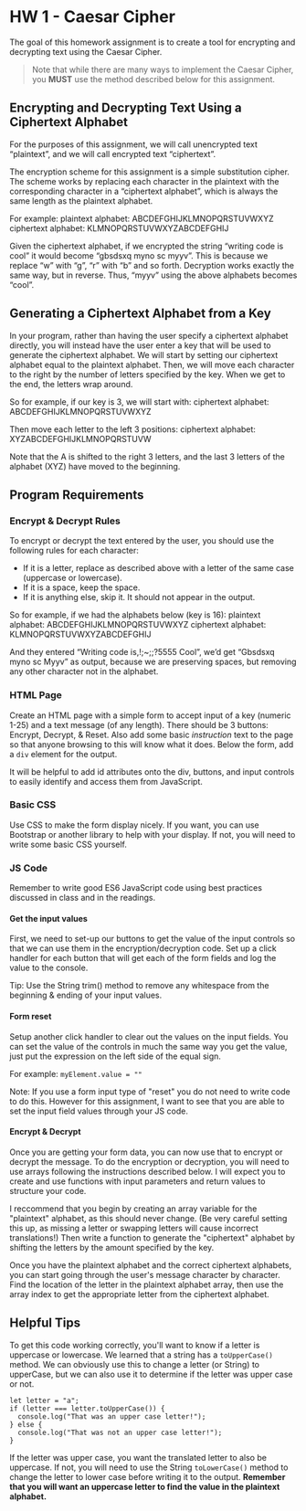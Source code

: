 # HW 1 - Caesar Cipher

The goal of this homework assignment is to create a tool for encrypting and decrypting text using the Caesar Cipher. 

> Note that while there are many ways to implement the Caesar Cipher, you __MUST__ use the method described below for this assignment. 

## Encrypting and Decrypting Text Using a Ciphertext Alphabet
For the purposes of this assignment, we will call unencrypted text “plaintext”, and we will call encrypted text “ciphertext”.

The encryption scheme for this assignment is a simple substitution cipher. The scheme works by replacing each character in the plaintext with the corresponding character in a “ciphertext alphabet”, which is always the same length as the plaintext alphabet.  

For example:
plaintext alphabet:  ABCDEFGHIJKLMNOPQRSTUVWXYZ
ciphertext alphabet: KLMNOPQRSTUVWXYZABCDEFGHIJ

Given the ciphertext alphabet, if we encrypted the string “writing code is cool” it would become “gbsdsxq myno sc myyv”. This is because we replace “w” with “g”, “r” with “b” and so forth. Decryption works exactly the same way, but in reverse. Thus, “myyv” using the above alphabets becomes “cool”.

## Generating a Ciphertext Alphabet from a Key
In your program, rather than having the user specify a ciphertext alphabet directly, you will instead have the user enter a key that will be used to generate the ciphertext alphabet. We will start by setting our ciphertext alphabet equal to the plaintext alphabet. Then, we will move each character to the right by the number of letters specified by the key.  When we get to the end, the letters wrap around. 

So for example, if our key is 3, we will start with:
ciphertext alphabet:  ABCDEFGHIJKLMNOPQRSTUVWXYZ

Then move each letter to the left 3 positions:
ciphertext alphabet:  XYZABCDEFGHIJKLMNOPQRSTUVW

Note that the A is shifted to the right 3 letters, and the last 3 letters of the alphabet (XYZ) have moved to the beginning.

## Program Requirements

### Encrypt & Decrypt Rules
To encrypt or decrypt the text entered by the user, you should use the following rules for each character:

- If it is a letter, replace as described above with a letter of the same case (uppercase or lowercase).
- If it is a space, keep the space.
- If it is anything else, skip it.  It should not appear in the output.

So for example, if we had the alphabets below (key is 16):
plaintext alphabet:  ABCDEFGHIJKLMNOPQRSTUVWXYZ
ciphertext alphabet: KLMNOPQRSTUVWXYZABCDEFGHIJ

And they entered “Writing code is,!;~;;?5555 Cool”, we’d get “Gbsdsxq myno sc Myyv” as output, because we are preserving spaces, but removing any other character not in the alphabet.

### HTML Page
Create an HTML page with a simple form to accept input of a key (numeric 1-25) and a text message (of any length). There should be 3 buttons: Encrypt, Decrypt, & Reset. Also add some basic *instruction* text to the page so that anyone browsing to this will know what it does. Below the form, add a `div` element for the output.

It will be helpful to add id attributes onto the div, buttons, and input controls to easily identify and access them from JavaScript.

### Basic CSS
Use CSS to make the form display nicely. If you want, you can use Bootstrap or another library to help with your display. If not, you will need to write some basic CSS yourself. 

### JS Code
Remember to write good ES6 JavaScript code using best practices discussed in class and in the readings.

#### Get the input values
First, we need to set-up our buttons to get the value of the input controls so that we can use them in the encryption/decryption code. Set up a click handler for each button that will get each of the form fields and log the value to the console. 

Tip: Use the String trim() method to remove any whitespace from the beginning & ending of your input values.

#### Form reset
Setup another click handler to clear out the values on the input fields. You can set the value of the controls in much the same way you get the value, just put the expression on the left side of the equal sign.

For example:
`myElement.value = ""`

Note: If you use a form input type of "reset" you do not need to write code to do this. However for this assignment, I want to see that you are able to set the input field values through your JS code.


#### Encrypt & Decrypt 
Once you are getting your form data, you can now use that to encrypt or decrypt the message.  To do the encryption or decryption, you will need to use arrays following the instructions described below.  I will expect you to create and use functions with input parameters and return values to structure your code.

I reccommend that you begin by creating an array variable for the "plaintext" alphabet, as this should never change. (Be very careful setting this up, as missing a letter or swapping letters will cause incorrect translations!) Then write a function to generate the "ciphertext" alphabet by shifting the letters by the amount specified by the key.

Once you have the plaintext alphabet and the correct ciphertext alphabets, you can start going through the user's message character by character. Find the location of the letter in the plaintext alphabet array, then use the array index to get the appropriate letter from the ciphertext alphabet.


## Helpful Tips 
To get this code working correctly, you'll want to know if a letter is uppercase or lowercase. We learned that a string has a `toUpperCase()` method. We can obviously use this to change a letter (or String) to upperCase, but we can also use it to determine if the letter was upper case or not.

```
let letter = "a";
if (letter === letter.toUpperCase()) {
  console.log("That was an upper case letter!");
} else {
  console.log("That was not an upper case letter!");
}
```

If the letter was upper case, you want the translated letter to also be uppercase.  If not, you will need to use the String `toLowerCase()` method to change the letter to lower case before writing it to the output.  __Remember that you will want an uppercase letter to find the value in the plaintext alphabet.__
